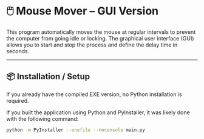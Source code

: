 # 🖱️ Mouse Mover – GUI Version

This program automatically moves the mouse at regular intervals to prevent the computer from going idle or locking. The graphical user interface (GUI) allows you to start and stop the process and define the delay time in seconds.

---

## 📦 Installation / Setup

If you already have the compiled EXE version, no Python installation is required.

If you built the application using Python and PyInstaller, it was likely done with the following command:

```bash
python -m PyInstaller --onefile --noconsole main.py
